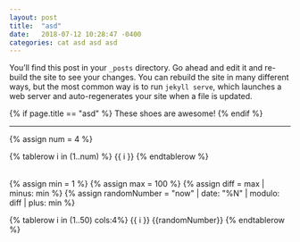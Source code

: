 ```yaml
---
layout: post
title:  "asd"
date:   2018-07-12 10:28:47 -0400
categories: cat asd asd asd
---
```

You’ll find this post in your `_posts` directory. Go ahead and edit it and re-build the site to see your changes. You can rebuild the site in many different ways, but the most common way is to run `jekyll serve`, which launches a web server and auto-regenerates your site when a file is updated.


{% if page.title == "asd" %}
  These shoes are awesome! 
{% endif %}


---



<!--variable number example-->

{% assign num = 4 %}
<table>
{% tablerow i in (1..num) %}
  {{ i }}
{% endtablerow %}
</table>

<!--literal number example-->

{% assign min = 1 %}
{% assign max = 100 %}
{% assign diff = max | minus: min %}
{% assign randomNumber = "now" | date: "%N" | modulo: diff | plus: min %}

<table>
{% tablerow i in (1..50) cols:4%}
  {{ i }} {{randomNumber}}
{% endtablerow %}
</table>